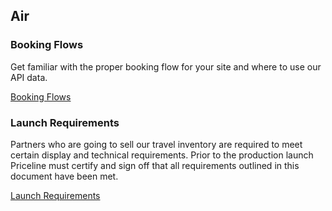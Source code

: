 ## Air

### Booking Flows

Get familiar with the proper booking flow for your site and where to use our API data.

[Booking Flows](flow)

### Launch Requirements

Partners who are going to sell our travel inventory are required to meet certain display and technical requirements. Prior to the production launch Priceline must certify and sign off that all requirements outlined in this document have been met.

[Launch Requirements](launch)


